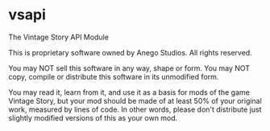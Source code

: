 # vsapi
The Vintage Story API Module

This is proprietary software owned by Anego Studios. All rights reserved. 

You may NOT sell this software in any way, shape or form.
You may NOT copy, compile or distribute this software in its unmodified form.

You may read it, learn from it, and use it as a basis for mods of the game Vintage Story, but your mod should be made of at least 50% of your original work, measured by lines of code. 
In other words, please don't distribute just slightly modified versions of this as your own mod. 